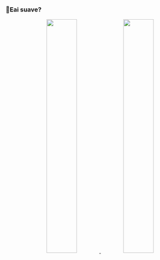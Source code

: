 ### 👻Eai suave?
<div align="center">
  <a href="https://github.com/Dazarabia">
  <img height="40%" src="https://github-readme-stats.vercel.app/api?username=dazarabia&show_icons=true&theme=dracula&include_all_commits=true&count_private=true"/>
  <img height="40%" src="https://github-readme-stats.vercel.app/api/top-langs/?username=dazarabia&layout=compact&langs_count=7&theme=dracula"/>
</div>
<!--
**Dazarabia/Dazarabia** is a ✨ _special_ ✨ repository because its `README.md` (this file) appears on your GitHub profile.

Here are some ideas to get you started:

- 🔭 I’m currently working on ...
- 🌱 I’m currently learning ...
- 👯 I’m looking to collaborate on ...
- 🤔 I’m looking for help with ...
- 💬 Ask me about ...
- 📫 How to reach me: ...
- 😄 Pronouns: ...
- ⚡ Fun fact: ...
-->
